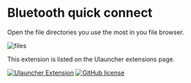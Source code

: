 # Bluetooth quick connect

Open the file directories you use the most in you file browser.

![files](https://user-images.githubusercontent.com/42439472/168078449-64ac47f6-ac8e-4564-8f2c-e3e92df05940.png)



This extension is listed on the Ulauncher extensions page.

[![Ulauncher Extension](https://img.shields.io/badge/Ulauncher-Extension-green.svg?style=for-the-badge)](https://ext.ulauncher.io/-/https://github.com/Eckhoff42/Ulauncher-favorite-directories)
[![GitHub license](https://img.shields.io/github/license/brpaz/ulauncher-file-search.svg?style=for-the-badge)](LICENSE)
